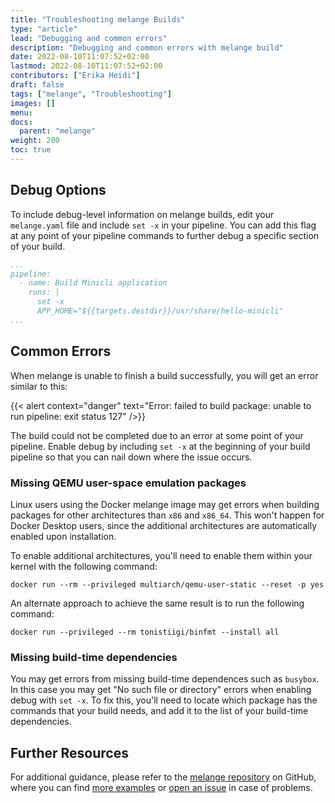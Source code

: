 ```yaml
---
title: "Troubleshooting melange Builds"
type: "article"
lead: "Debugging and common errors"
description: "Debugging and common errors with melange build"
date: 2022-08-10T11:07:52+02:00
lastmod: 2022-08-10T11:07:52+02:00
contributors: ["Erika Heidi"]
draft: false
tags: ["melange", "Troubleshooting"]
images: []
menu:
docs:
  parent: "melange"
weight: 200
toc: true
---
```


## Debug Options
To include debug-level information on melange builds, edit your `melange.yaml` file and include `set -x` in your pipeline. You can add this flag at any point of your pipeline commands to further debug a specific section of your build.

```yaml
...
pipeline:
  - name: Build Minicli application
    runs: |
      set -x
      APP_HOME="${{targets.destdir}}/usr/share/hello-minicli"
...
```
## Common Errors

When melange is unable to finish a build successfully, you will get an error similar to this:

{{< alert context="danger" text="Error: failed to build package: unable to run pipeline: exit status 127" />}}

The build could not be completed due to an error at some point of your pipeline. Enable debug by including `set -x` at the beginning of your build pipeline so that you can nail down where the issue occurs.

### Missing QEMU user-space emulation packages

Linux users using the Docker melange image may get errors when building packages for other architectures than `x86` and `x86_64`. This won't happen for Docker Desktop users, since the additional architectures are automatically enabled upon installation.

To enable additional architectures, you'll need to enable them within your kernel with the following command:

```shell
docker run --rm --privileged multiarch/qemu-user-static --reset -p yes
```

An alternate approach to achieve the same result is to run the following command:

```shell
docker run --privileged --rm tonistiigi/binfmt --install all
```

### Missing build-time dependencies
You may get errors from missing build-time dependences such as `busybox`. In this case you may get "No such file or directory" errors when enabling debug with `set -x`. To fix this, you'll need to locate which package has the commands that your build needs, and add it to the list of your build-time dependencies.
## Further Resources

For additional guidance, please refer to the [melange repository](https://github.com/chainguard-dev/melange) on GitHub, where you can find [more examples](https://github.com/chainguard-dev/melange/tree/main/examples) or [open an issue](https://github.com/chainguard-dev/melange/issues/new/choose) in case of problems.
